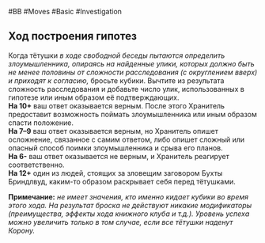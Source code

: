 #BB  #Moves #Basic #Investigation 
## Ход построения гипотез
Когда тётушки *в ходе свободной беседы  пытаются определить злоумышленника,  опираясь на найденные улики, которых должно  быть не менее половины от сложности  расследования (с округлением вверх) и приходят  к согласию,* бросьте кубики. Вычтите из  результата сложность расследования и добавьте  число улик, использованных в гипотезе или  иным образом её подтверждающих.  
**На 10+** ваш ответ оказывается верным. После  этого Хранитель предоставит возможность  поймать злоумышленника или иным образом  спасти положение.  
**На 7–9** ваш ответ оказывается верным, но  Хранитель опишет осложнение, связанное с  самим ответом, либо опишет сложный или  опасный способ поимки злоумышленника и  срыва его планов.  
**На 6-** ваш ответ оказывается не верным, и  Хранитель реагирует соответственно.  
**На 12+** один из людей, стоящих за зловещим  заговором Бухты Бриндлвуд, каким-то образом  раскрывает себя перед тётушками.  

**Примечание:** *не имеет значения, кто именно  кидает кубики во время этого хода. На результат  броска не действуют никакие модификаторы  (преимущества, эффекты хода книжного клуба и  т.д.). Уровень успеха можно увеличить только в  том случае, если все тётушки наденут Корону.*